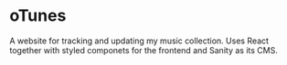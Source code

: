 # oTunes
A website for tracking and updating my music collection. Uses React together with styled componets for the frontend and Sanity as its CMS. 
